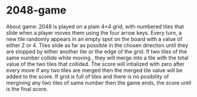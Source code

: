 # 2048-game
About game:
2048 is played on a plain 4×4 grid, with numbered tiles that slide when a player moves them using the four arrow keys. 
Every turn, a new tile randomly appears in an empty spot on the board with a value of either 2 or 4. 
Tiles slide as far as possible in the chosen direction until they are stopped by either another tile or the edge of the grid. 
If two tiles of the same number collide while moving  , they will merge into a tile with the total value of the two tiles that collided.
The score will intialized with zero after every move if any two tiles are merged then the merged tile value will be added to the score.
If grid is full of tiles and there is no posibility of mergining any two tiles of same number then the game ends, the score until is the final score.

